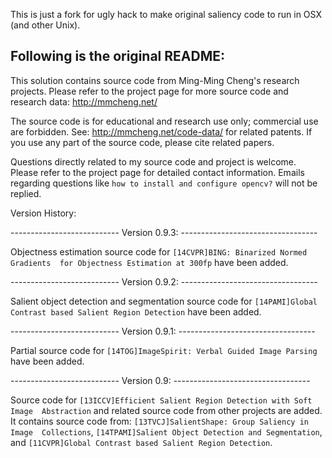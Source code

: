 This is just a fork for ugly hack to make original saliency code to run in OSX (and other Unix).

Following is the original README:
----------------------------------------------------------------------------

This solution contains source code from Ming-Ming Cheng's research projects.
Please refer to the project page for more source code and research data: 
http://mmcheng.net/

The source code is for educational and research use only; commercial use are 
forbidden. See: http://mmcheng.net/code-data/ for related patents.
If you use any part of the source code, please cite related papers.

Questions directly related to my source code and project is welcome. Please
refer to the project page for detailed contact information. Emails regarding
questions like `how to install and configure opencv?` will not be replied.


Version History:


--------------------------- Version 0.9.3: ----------------------------------

Objectness estimation source code for `[14CVPR]BING: Binarized Normed Gradients 
for Objectness Estimation at 300fp` have been added.


--------------------------- Version 0.9.2: ----------------------------------

Salient object detection and segmentation source code for `[14PAMI]Global 
Contrast based Salient Region Detection` have been added.


--------------------------- Version 0.9.1: ----------------------------------

Partial source code for `[14TOG]ImageSpirit: Verbal Guided Image Parsing` 
have been added.


--------------------------- Version 0.9: ----------------------------------

Source code for `[13ICCV]Efficient Salient Region Detection with Soft Image 
Abstraction` and related source code from other projects are added. It 
contains source code from: `[13TVCJ]SalientShape: Group Saliency in Image 
Collections`, `[14TPAMI]Salient Object Detection and Segmentation`,
and `[11CVPR]Global Contrast based Salient Region Detection`.
